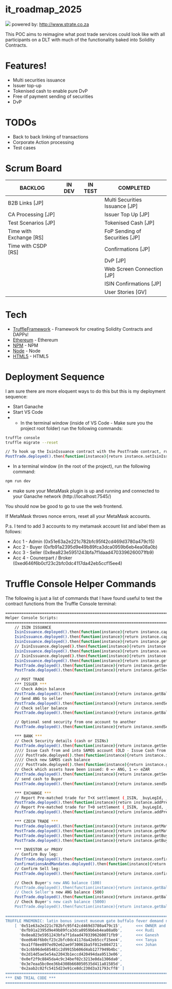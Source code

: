 # it_roadmap_2025

![](https://www.strate.co.za/sites/default/files/state-logo-dark.svg)
powered by: http://www.strate.co.za

This POC aims to reimagine what post trade services could look like with all participants on a DLT with much of the functionality baked into Solidity Contracts.

# Features!

* Multi securities issuance
* Issuer top-up
* Tokenised cash to enable pure DvP
* Free of payment sending of securities
* DvP

# TODOs

* Back to back linking of transactions
* Corporate Action processing
* Test cases

# Scrum Board

|BACKLOG|IN DEV|IN TEST|COMPLETED|
|---|---|---|---|
|B2B Links [JP]|||Multi Securities Issuance [JP]|
|CA Processing [JP]|||Issuer Top Up [JP]|
|Test Scenarios [JP]|||Tokenised Cash [JP]|
|Time with Exchange [RS]|||FoP Sending of Securities [JP]|
|Time with CSDP [RS]|||Confirmations [JP]|
||||DvP [JP]|
||||Web Screen Connection [JP]|
||||ISIN Confirmations [JP]|
||||User Stories [GV]|

# Tech

* [TruffleFramework] - Framework for creating Solidity Contracts and DAPPs!
* [Ethereum] - Ethereum
* [NPM] - NPM
* [Node] - Node
* [HTML5] - HTML5

# Deployment Sequence

I am sure there are more eloquent ways to do this but this is my deployment sequence:

* Start Ganache 
* Start VS Code
* * In the terminal window (inside of VS Code - Make sure you the project root folder) run the following commands:
```sh
truffle console
truffle migrate --reset

// To hook up the IsinIssuance contract with the PostTrade contract, run the following:
PostTrade.deployed().then(function(instance){return instance.setIsinIssuanceContractAddress(IsinIssuance.address)});
```

* In a terminal window (in the root of the project), run the following command:

```sh
npm run dev
```

* make sure your MetaMask plugin is up and running and connected to your Ganache network (http://localhost:7545/)

You should now be good to go to use the web frontend.

If MetaMask throws nonce errors, reset all your MetaMask accounts.

P.s. I tend to add 3 accounts to my metamask account list and label them as follows:
* Acc 1 - Admin (0x51e63a2e221c782bfc95f42cd469d3780a479c15)
* Acc 2 - Buyer (0xfb91a2395d9e49b89fca3dca0959b6eb4ea08a0b)
* Acc 3 - Seller (0x8ea823e5951243bfa7f1daad4703396260071fb9)
* Acc 4 - Counerpart / Broker (0xed646f6b0cf23c2bfc0dc4117da42eb5ccf15ee4)

# Truffle Console Helper Commands

The following is just a list of commands that I have found useful to test the contract functions from the Truffle Console terminal:

```sh
==========================================================================
Helper Console Scripts:
==========================================================================
    // ISIN ISSUANCE
    IsinIssuance.deployed().then(function(instance){return instance.captureSecurity("ZAE001",1000,"Anglo American PLC","ANG","0xfb91a2395d9e49b89fca3dca0959b6eb4ea08a0b")});
    IsinIssuance.deployed().then(function(instance){return instance.captureSecurity("eZAR",1000000,"eZAR","eZAR","0x51e63a2e221c782bfc95f42cd469d3780a479c15")});
    IsinIssuance.deployed().then(function(instance){return instance.getSecurityToBeVerified(0, {from:"0xfb91a2395d9e49b89fca3dca0959b6eb4ea08a0b"})});
    // IsinIssuance.deployed().then(function(instance){return instance.getSecurityToBeVerified(0, {from:"0x51e63a2e221c782bfc95f42cd469d3780a479c15"})});
    IsinIssuance.deployed().then(function(instance){return instance.verifySecurity(0, {from:"0xfb91a2395d9e49b89fca3dca0959b6eb4ea08a0b"})});
    // IsinIssuance.deployed().then(function(instance){return instance.verifySecurity(0, {from:"0x51e63a2e221c782bfc95f42cd469d3780a479c15"})});
    IsinIssuance.deployed().then(function(instance){return instance.getSecurityToBeVerified(0, {from:"0xfb91a2395d9e49b89fca3dca0959b6eb4ea08a0b"})});
    PostTrade.deployed().then(function(instance){return instance.getSecurityDetails("ZAE001")});
    PostTrade.deployed().then(function(instance){return instance.getSecurityDetails("eZAR")});

    // POST TRADE
    *** ISSUER ***
    // Check Admin balance
    PostTrade.deployed().then(function(instance){return instance.getBalanceOfSecAndAccount("ZAE001","0x51e63a2E221C782Bfc95f42Cd469D3780a479C15")});
    // Send ANG to seller
    PostTrade.deployed().then(function(instance){return instance.sendSecurity("ZAE001",600,"0x8eA823e5951243bFA7f1Daad4703396260071fB9")});
    // Check seller balance
    PostTrade.deployed().then(function(instance){return instance.getBalanceOfSecAndAccount("ZAE001","0x8eA823e5951243bFA7f1Daad4703396260071fB9")});

    // Optional send security from one account to another
    PostTrade.deployed().then(function(instance){return instance.sendSecurity("ZAE001",500,"0x8ea823e5951243bfa7f1daad4703396260071fb9", {from: "0x2AaB2c02Fc5415D23e91CE8Dc230D3A31793CFF8"})});

    *** BANK ***
    // Check Security details (cash or ISINs)
    PostTrade.deployed().then(function(instance){return instance.getSecurityDetails("eZAR")});
    //// Issue Cash from and into SAMOS account (OLD - Issue Cash from IsinIssue Contract)
    //// PostTrade.deployed().then(function(instance){return instance.issueCash(10000000, {from:"0x3E7Eaa5Bc0ee36b4308B668050535d411a81585D"})});
    //// Check new SAMOS cash balance
    //// PostTrade.deployed().then(function(instance){return instance.getBalanceOfSecAndAccount("eZAR","0x51e63a2E221C782Bfc95f42Cd469D3780a479C15")});
    // Check which assets have been issued: 0 => ANG, 1 => eZAR
    PostTrade.deployed().then(function(instance){return instance.getSecuritiesListById(0)});
    // send cash to Buyer
    PostTrade.deployed().then(function(instance){return instance.sendSecurity("eZAR",10000,"0xFb91a2395d9E49b89fcA3dca0959b6eB4Ea08a0B", {from: "0x51e63a2e221c782bfc95f42cd469d3780a479c15"})});

    *** EXCHANGE ***
    // Report Pre-matched trade for T+X settlement (_ISIN, _buyLegId, _saleLegId, _tradeId, _settlementDate, _buyerAddress, _sellerAddress, _buyerCustodianId, _sellerCustodianId, _amount, _salePrice)
    PostTrade.deployed().then(function(instance){return instance.addPreMatchedTrade("ZAE001",1234,4321,11223344,20180720,"0xFb91a2395d9E49b89fcA3dca0959b6eB4Ea08a0B","0x8eA823e5951243bFA7f1Daad4703396260071fB9","0x1c6B96De685481c2d9915b606D4AB1277949b4Bc","0x2d14d5Ae5E54a22043B1eccD420494DAA9513e06",100,5000,{from:"0x0ef2F9c8845da4c9c34BEf02C3213e0Da1306Da0"})});
    // Report Pre-matched trade for T+0 settlement (_ISIN, _buyLegId, _saleLegId, _tradeId, _settlementDate, _buyerAddress, _sellerAddress, _buyerCustodianId, _sellerCustodianId, _amount, _salePrice)
    PostTrade.deployed().then(function(instance){return instance.addPreMatchedTrade("ZAE001",12345,54321,1122334455,0,"0xFb91a2395d9E49b89fcA3dca0959b6eB4Ea08a0B","0x8eA823e5951243bFA7f1Daad4703396260071fB9","0x1c6B96De685481c2d9915b606D4AB1277949b4Bc","0x2d14d5Ae5E54a22043B1eccD420494DAA9513e06",100,5000,{from:"0x0ef2F9c8845da4c9c34BEf02C3213e0Da1306Da0"})});

    *** CZECH TRADE ***
    PostTrade.deployed().then(function(instance){return instance.getMatchedTradesIDs("ZAE001")});
    PostTrade.deployed().then(function(instance){return instance.getMatchedTrades("ZAE001",1122334455)});
    PostTrade.deployed().then(function(instance){return instance.getBuysPartiesForIsin("ZAE001",12345)});
    PostTrade.deployed().then(function(instance){return instance.getBuysForIsin("ZAE001",12345)});

    *** INVESTOR or PROXY
    // Confirm Buy leg:
    PostTrade.deployed().then(function(instance){return instance.confirmTradeLeg(0, 12345, "ZAE001", "0xFb91a2395d9E49b89fcA3dca0959b6eB4Ea08a0B")});
    ConfirmationsAndMandates.deployed().then(function(instance){return instance.confirmTradeLeg(0, 12345, "ZAE001", "0xFb91a2395d9E49b89fcA3dca0959b6eB4Ea08a0B")});
    // Confirm Sell leg:
    PostTrade.deployed().then(function(instance){return instance.confirmTradeLeg(1, 54321, "ZAE001", "0x8eA823e5951243bFA7f1Daad4703396260071fB9")});

    // Check Buyer's new ANG balance (100)
    PostTrade.deployed().then(function(instance){return instance.getBalanceOfSecAndAccount("ZAE001","0xFb91a2395d9E49b89fcA3dca0959b6eB4Ea08a0B")});
    // Check Seller's new ANG balance (500)
    PostTrade.deployed().then(function(instance){return instance.getBalanceOfSecAndAccount("ZAE001","0x8eA823e5951243bFA7f1Daad4703396260071fB9")});
    // Check Buyer's new cash balance (5000)
    PostTrade.deployed().then(function(instance){return instance.getBalanceOfSecAndAccount("eZAR","0xFb91a2395d9E49b89fcA3dca0959b6eB4Ea08a0B")});
    
==========================================================================
TRUFFLE MNEMONIC: latin bonus invest museum gate buffalo fever demand neglect entire session rail
    [ '0x51e63a2e221c782bfc95f42cd469d3780a479c15',      <<< OWNER and default recipient of initial issue
      '0xfb91a2395d9e49b89fca3dca0959b6eb4ea08a0b',      <<< Rudi
      '0x8ea823e5951243bfa7f1daad4703396260071fb9',      <<< Ganesh
      '0xed646f6b0cf23c2bfc0dc4117da42eb5ccf15ee4',      <<< Tanya
      '0xa1ff8ee897ed92e62ae9f30061ba5f012e804721',      <<< Johan
      '0x1c6b96de685481c2d9915b606d4ab1277949b4bc',
      '0x2d14d5ae5e54a22043b1eccd420494daa9513e06',
      '0x0ef2f9c8845da4c9c34bef02c3213e0da1306da0',
      '0x3e7eaa5bc0ee36b4308b668050535d411a81585d',
      '0x2aab2c02fc5415d23e91ce8dc230d3a31793cff8' ]
==========================================================================
*** END TRIAL CODE ***
==========================================================================
```


[TruffleFramework]: <http://truffleframework.com/>
[Ethereum]: <https://ethereum.org/>
[NPM]: <https://www.npmjs.com/>
[Node]: <https://nodejs.org/en/>
[HTML5]: <https://en.wikipedia.org/wiki/HTML5>
